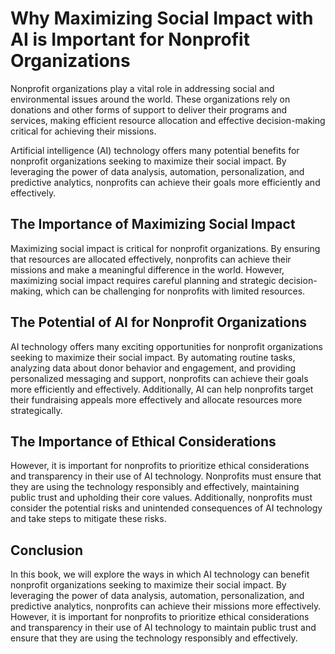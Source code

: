 Why Maximizing Social Impact with AI is Important for Nonprofit Organizations
======================================================================================================

Nonprofit organizations play a vital role in addressing social and environmental issues around the world. These organizations rely on donations and other forms of support to deliver their programs and services, making efficient resource allocation and effective decision-making critical for achieving their missions.

Artificial intelligence (AI) technology offers many potential benefits for nonprofit organizations seeking to maximize their social impact. By leveraging the power of data analysis, automation, personalization, and predictive analytics, nonprofits can achieve their goals more efficiently and effectively.

The Importance of Maximizing Social Impact
------------------------------------------

Maximizing social impact is critical for nonprofit organizations. By ensuring that resources are allocated effectively, nonprofits can achieve their missions and make a meaningful difference in the world. However, maximizing social impact requires careful planning and strategic decision-making, which can be challenging for nonprofits with limited resources.

The Potential of AI for Nonprofit Organizations
-----------------------------------------------

AI technology offers many exciting opportunities for nonprofit organizations seeking to maximize their social impact. By automating routine tasks, analyzing data about donor behavior and engagement, and providing personalized messaging and support, nonprofits can achieve their goals more efficiently and effectively. Additionally, AI can help nonprofits target their fundraising appeals more effectively and allocate resources more strategically.

The Importance of Ethical Considerations
----------------------------------------

However, it is important for nonprofits to prioritize ethical considerations and transparency in their use of AI technology. Nonprofits must ensure that they are using the technology responsibly and effectively, maintaining public trust and upholding their core values. Additionally, nonprofits must consider the potential risks and unintended consequences of AI technology and take steps to mitigate these risks.

Conclusion
----------

In this book, we will explore the ways in which AI technology can benefit nonprofit organizations seeking to maximize their social impact. By leveraging the power of data analysis, automation, personalization, and predictive analytics, nonprofits can achieve their missions more effectively. However, it is important for nonprofits to prioritize ethical considerations and transparency in their use of AI technology to maintain public trust and ensure that they are using the technology responsibly and effectively.
